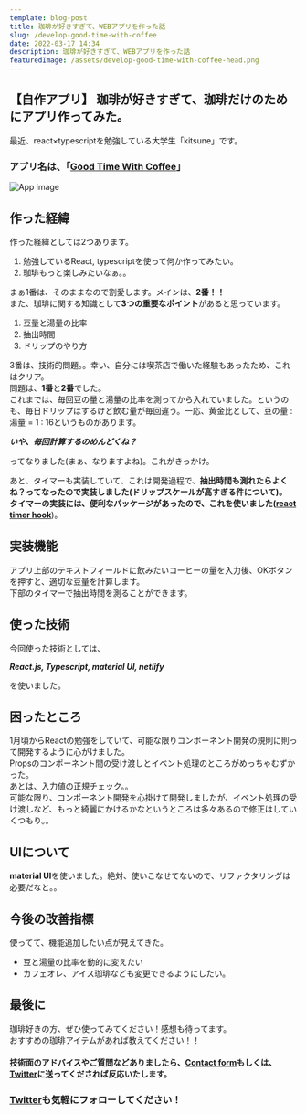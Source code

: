 ```yaml
---
template: blog-post
title: 珈琲が好きすぎて、WEBアプリを作った話
slug: /develop-good-time-with-coffee
date: 2022-03-17 14:34
description: 珈琲が好きすぎて、WEBアプリを作った話
featuredImage: /assets/develop-good-time-with-coffee-head.png
---
```

## 【自作アプリ】 珈琲が好きすぎて、珈琲だけのためにアプリ作ってみた。

最近、react×typescriptを勉強している大学生「kitsune」です。

### アプリ名は、**「[Good Time With Coffee](https://good-time-with-coffee.netlify.app)」**<br/>

![App image](good-time-with-coffee-in-blog-small.jpg "Good Time With Coffee")

## 作った経緯

作った経緯としては2つあります。

1. 勉強しているReact, typescriptを使って何か作ってみたい。
2. 珈琲もっと楽しみたいなぁ。。

まぁ1番は、そのままなので割愛します。メインは、**2番！！**<br/>
また、珈琲に関する知識として**3つの重要なポイント**があると思っています。

1. 豆量と湯量の比率
2. 抽出時間
3. ドリップのやり方

3番は、技術的問題。。幸い、自分には喫茶店で働いた経験もあったため、これはクリア。<br/>
問題は、**1番**と**2番**でした。<br/>
これまでは、毎回豆の量と湯量の比率を測ってから入れていました。というのも、毎日ドリップはするけど飲む量が毎回違う。一応、黄金比として、豆の量 : 湯量 = 1 : 16というものがあります。

***いや、毎回計算するのめんどくね？***

ってなりました(まぁ、なりますよね)。これがきっかけ。

あと、タイマーも実装していて、これは開発過程で、**抽出時間も測れたらよくね？**ってなったので実装しました(ドリップスケールが高すぎる件について)。<br/>
タイマーの実装には、便利なパッケージがあったので、これを使いました(**[react timer hook](https://www.npmjs.com/package/react-timer-hook)**)。

## 実装機能

アプリ上部のテキストフィールドに飲みたいコーヒーの量を入力後、OKボタンを押すと、適切な豆量を計算します。<br/>
下部のタイマーで抽出時間を測ることができます。

## 使った技術

今回使った技術としては、

***React.js, Typescript, material UI, netlify***

を使いました。<br/>

## 困ったところ

1月頃からReactの勉強をしていて、可能な限りコンポーネント開発の規則に則って開発するように心がけました。<br/>
Propsのコンポーネント間の受け渡しとイベント処理のところがめっちゃむずかった。<br/>
あとは、入力値の正規チェック。。<br/>
可能な限り、コンポーネント開発を心掛けて開発しましたが、イベント処理の受け渡しなど、もっと綺麗にかけるかなというところは多々あるので修正はしていくつもり。。

## UIについて

**material UI**を使いました。絶対、使いこなせてないので、リファクタリングは必要だなと。。

## 今後の改善指標

使ってて、機能追加したい点が見えてきた。

* 豆と湯量の比率を動的に変えたい
* カフェオレ、アイス珈琲なども変更できるようにしたい。

## 最後に

珈琲好きの方、ぜひ使ってみてください！感想も待ってます。<br/>
おすすめの珈琲アイテムがあれば教えてください！！

#### 技術面のアドバイスやご質問などありましたら、[Contact form](https://www.kitsune-blog.tokyo/contact)もしくは、[Twitter](https://twitter.com/kitsune_yk)に送ってくだされば反応いたします。

### [Twitter](https://twitter.com/kitsune_yk)も気軽にフォローしてください！